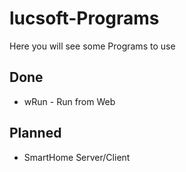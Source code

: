 # lucsoft-Programs

Here you will see some Programs to use

## Done
- wRun - Run from Web

## Planned
- SmartHome Server/Client
